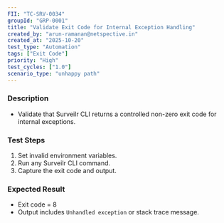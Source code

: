 ```yaml
---
FII: "TC-SRV-0034"  
groupId: "GRP-0001"  
title: "Validate Exit Code for Internal Exception Handling"  
created_by: "arun-ramanan@netspective.in"  
created_at: "2025-10-20"  
test_type: "Automation"  
tags: ["Exit Code"]  
priority: "High"  
test_cycles: ["1.0"]  
scenario_type: "unhappy path"  
---
```


### Description

- Validate that Surveilr CLI returns a controlled non-zero exit code for internal exceptions.

### Test Steps

1. Set invalid environment variables.  
2. Run any Surveilr CLI command.  
3. Capture the exit code and output.  

### Expected Result

- Exit code = 8  
- Output includes `Unhandled exception` or stack trace message.
